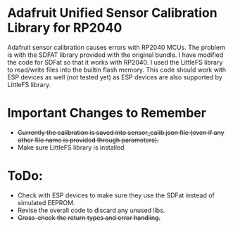 # Adafruit Unified Sensor Calibration Library for RP2040
Adafruit sensor calibration causes errors with RP2040 MCUs. The problem is with the SDFAT library provided with the original bundle. I have modified the code for SDFat so that it works with RP2040. I used the LittleFS library to read/write files into the builtin flash memory. This code should work with ESP devices as well (not tested yet) as ESP devices are also supported by LittleFS library.

# Important Changes to Remember
* ~~Currently the calibration is saved into sensor_calib.json file (even if any other file name is provided through parameters).~~
* Make sure LittleFS library is installed.

# ToDo:
* Check with ESP devices to make sure they use the SDFat instead of simulated EEPROM.
* Revise the overall code to discard any unused libs.
* ~~Cross-check the return types and error handling.~~
